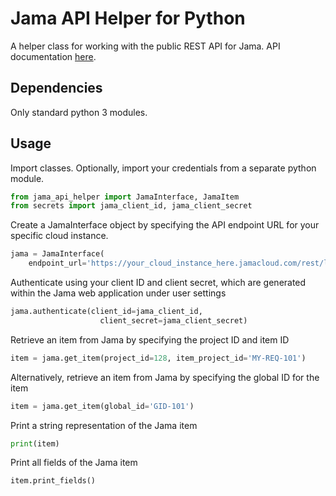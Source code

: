 # Jama API Helper for Python

A helper class for working with the public REST API for Jama. API documentation [here](https://dev.jamasoftware.com/api/).

## Dependencies

Only standard python 3 modules.

## Usage

Import classes. Optionally, import your credentials from a separate python module.

```python
from jama_api_helper import JamaInterface, JamaItem
from secrets import jama_client_id, jama_client_secret
```

Create a JamaInterface object by specifying the API endpoint URL for your specific cloud instance.

```python
jama = JamaInterface(
    endpoint_url='https://your_cloud_instance_here.jamacloud.com/rest/latest')
```

Authenticate using your client ID and client secret, which are generated within the Jama web application under user settings

```python
jama.authenticate(client_id=jama_client_id,
                    client_secret=jama_client_secret)
```

Retrieve an item from Jama by specifying the project ID and item ID

```python
item = jama.get_item(project_id=128, item_project_id='MY-REQ-101')
```

Alternatively, retrieve an item from Jama by specifying the global ID for the item

```python
item = jama.get_item(global_id='GID-101')
```

Print a string representation of the Jama item

```python
print(item)
```

Print all fields of the Jama item

```python
item.print_fields()
```
